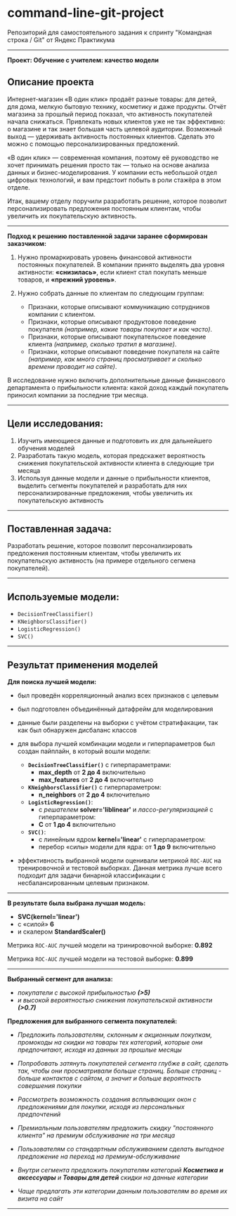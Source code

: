 # command-line-git-project

Репозиторий для самостоятельного задания к спринту "Командная строка / Git" от Яндекс Практикума

---
**Проект: Обучение с учителем: качество модели**

## Описание проекта

Интернет-магазин «В один клик» продаёт разные товары: для детей, для дома, мелкую бытовую технику, косметику и даже продукты. Отчёт магазина за прошлый период показал, что активность покупателей начала снижаться. Привлекать новых клиентов уже не так эффективно: о магазине и так знает большая часть целевой аудитории. Возможный выход — удерживать активность постоянных клиентов. Сделать это можно с помощью персонализированных предложений.

«В один клик» — современная компания, поэтому её руководство не хочет принимать решения просто так — только на основе анализа данных и бизнес-моделирования. У компании есть небольшой отдел цифровых технологий, и вам предстоит побыть в роли стажёра в этом отделе. 

Итак, вашему отделу поручили разработать решение, которое позволит персонализировать предложения постоянным клиентам, чтобы увеличить их покупательскую активность.

---
**Подход к решению поставленной задачи заранее сформирован заказчиком:**
1. Нужно промаркировать уровень финансовой активности постоянных покупателей. В компании принято выделять два уровня активности: **«снизилась»**, если клиент стал покупать меньше товаров, и **«прежний уровень»**.


2. Нужно собрать данные по клиентам по следующим группам:
    * Признаки, которые описывают коммуникацию сотрудников компании с клиентом.
    * Признаки, которые описывают продуктовое поведение покупателя *(например, какие товары покупает и как часто)*.
    * Признаки, которые описывают покупательское поведение клиента *(например, сколько тратил в магазине)*.
    * Признаки, которые описывают поведение покупателя на сайте *(например, как много страниц просматривает и сколько времени проводит на сайте)*.
    
В исследование нужно включить дополнительные данные финансового департамента о прибыльности клиента: какой доход каждый покупатель приносил компании за последние три месяца.

---
## Цели исследования:

1. Изучить имеющиеся данные и подготовить их для дальнейшего обучения моделей
2. Разработать такую модель, которая предскажет вероятность снижения покупательской активности клиента в следующие три месяца
3. Используя данные модели и данные о прибыльности клиентов, выделить сегменты покупателей и разработать для них персонализированные предложения, чтобы увеличить их покупательскую активность

---
## Поставленная задача: 
Разработать решение, которое позволит персонализировать предложения постоянным клиентам, чтобы увеличить их покупательскую активность (на примере отдельного сегмена покупателей).

---
## Используемые модели:
  * `DecisionTreeClassifier()`
  * `KNeighborsClassifier()`
  * `LogisticRegression()`
  * `SVC()`

---
## Результат применения моделей

**Для поиска лучшей модели:**
* был проведён корреляционный анализ всех признаков с целевым


* был подготовлен объединённый датафрейм для моделирования 


* данные были разделены на выборки с учётом стратифакации, так как был обнаружен дисбаланс классов


* для выбора лучшей комбинации модели и гиперпараметров был создан пайплайн, в который вошли модели: 
    * **`DecisionTreeClassifier()`** с гиперпараметрами:
        * **max_depth** от **2 до 4** включительно
        * **max_features** от **2 до 4** включительно
    * **`KNeighborsClassifier()`** с гиперпараметром:
        * **n_neighbors** от **2 до 4** включительно
    * **`LogisticRegression()`**:
        * с *решателем* **solver='liblinear'** и *лассо-регуляризацией* с гиперпараметром:
        * **С** от **1 до 4** включительно
    * **`SVC()`**:
        * с линейным ядром **kernel='linear'** с гиперпараметром:
        * перебор «силы» модели для ядра: от **1 до 9** включительно
        
        
* эффективность выбранной модели оценивали метрикой `ROC-AUC` на тренировочной и тестовой выборках. Данная метрика лучше всего подходит для задачи бинарной классификации с несбалансированным целевым признаком.

---
**В результате была выбрана лучшая модель:**

* **SVC(kernel='linear')**
* с «силой» **6** 
* и скалером **StandardScaler()**

Метрика `ROC-AUC` лучшей модели на тринировочной выборке: **0.892**

Метрика `ROC-AUC` лучшей модели на тестовой выборке: **0.899**

---
**Выбранный сегмент для анализа:**
* *покупатели с высокой прибыльностью* ***(>5)*** 
* *и высокой вероятностью снижения покупательской активности* ***(>0.7)***

**Предложения для выбранного сегмента покупателей:**
* *Предложить пользователям, склонным к акционным покупкам, промокоды на скидки на товары тех категорий, которые они предпочитают, исходя из данных за прошлые месяцы*


* *Попробовать затянуть покупателей сегмента глубже в сайт, сделать так, чтобы они просматривали больше страниц. Больше страниц - больше контактов с сайтом, а значит и больше вероятность совершения покупки*


* *Рассмотреть возможность создания всплывающих окон с предложениями для покупки, исходя из персональных предпочтений*


* *Премиальным пользователям предложить скидку "постоянного клиента" на премиум обслуживание на три месяца*


* *Пользователям со стандартным обслуживанием сделать выгодное предложение на переход на премиум-обслуживание*


* *Внутри сегмента предложить покупателям категорий **Косметика и аксессуары** и **Товары для детей** скидки на данные категории*


* *Чаще предлагать эти категории данным пользователям во время их визита на сайт*      

---
